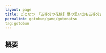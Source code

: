 ```yaml
---
layout: page
title: ごとなつ 「五等分の花嫁∬ 夏の思い出も五等分」
permalink: gotobun/game/gotonatsu
tag:gotobun
---
```


## 概要
